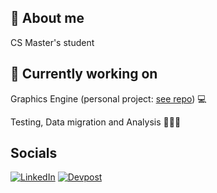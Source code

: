 ## :leaves: About me 
CS Master's student  
  
  
  
  
## :palm_tree: Currently working on
Graphics Engine (personal project: [see repo](https://github.com/cdabrt/GraphicsEngine)) :computer:
  
Testing, Data migration and Analysis 👨🏻‍🔬
  
  
## Socials
[![LinkedIn](https://img.shields.io/badge/LinkedIn-0A66C2?style=for-the-badge&logo=linkedin&logoColor=white)](https://www.linkedin.com/in/carlo-baretta-10213933b)
[![Devpost](https://img.shields.io/badge/Devpost-000000?style=for-the-badge&logo=devpost&logoColor=white)](https://devpost.com/carlobaretta)
